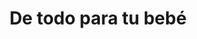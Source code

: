 ---
title: "De todo para tu bebé"
url: /independencia/de-todo-para-tu-bebe/
shop: artículos para bebés
---